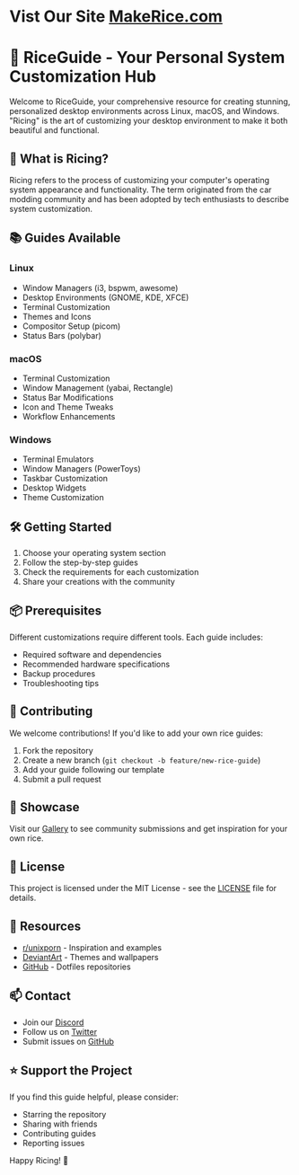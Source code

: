 # Vist Our Site [MakeRice.com](https://makerice.com)

# 🎨 RiceGuide - Your Personal System Customization Hub

Welcome to RiceGuide, your comprehensive resource for creating stunning, personalized desktop environments across Linux, macOS, and Windows. "Ricing" is the art of customizing your desktop environment to make it both beautiful and functional.

## 🚀 What is Ricing?

Ricing refers to the process of customizing your computer's operating system appearance and functionality. The term originated from the car modding community and has been adopted by tech enthusiasts to describe system customization.

## 📚 Guides Available

### Linux

- Window Managers (i3, bspwm, awesome)
- Desktop Environments (GNOME, KDE, XFCE)
- Terminal Customization
- Themes and Icons
- Compositor Setup (picom)
- Status Bars (polybar)

### macOS

- Terminal Customization
- Window Management (yabai, Rectangle)
- Status Bar Modifications
- Icon and Theme Tweaks
- Workflow Enhancements

### Windows

- Terminal Emulators
- Window Managers (PowerToys)
- Taskbar Customization
- Desktop Widgets
- Theme Customization

## 🛠️ Getting Started

1. Choose your operating system section
2. Follow the step-by-step guides
3. Check the requirements for each customization
4. Share your creations with the community

## 📦 Prerequisites

Different customizations require different tools. Each guide includes:

- Required software and dependencies
- Recommended hardware specifications
- Backup procedures
- Troubleshooting tips

## 🤝 Contributing

We welcome contributions! If you'd like to add your own rice guides:

1. Fork the repository
2. Create a new branch (`git checkout -b feature/new-rice-guide`)
3. Add your guide following our template
4. Submit a pull request

## 📸 Showcase

Visit our [Gallery](./gallery.md) to see community submissions and get inspiration for your own rice.

## 📜 License

This project is licensed under the MIT License - see the [LICENSE](LICENSE) file for details.

## 🔗 Resources

- [r/unixporn](https://reddit.com/r/unixporn) - Inspiration and examples
- [DeviantArt](https://deviantart.com) - Themes and wallpapers
- [GitHub](https://github.com/topics/dotfiles) - Dotfiles repositories

## 📫 Contact

- Join our [Discord](discord.link)
- Follow us on [Twitter](twitter.link)
- Submit issues on [GitHub](github.link)

## ⭐ Support the Project

If you find this guide helpful, please consider:

- Starring the repository
- Sharing with friends
- Contributing guides
- Reporting issues

Happy Ricing! 🎉
